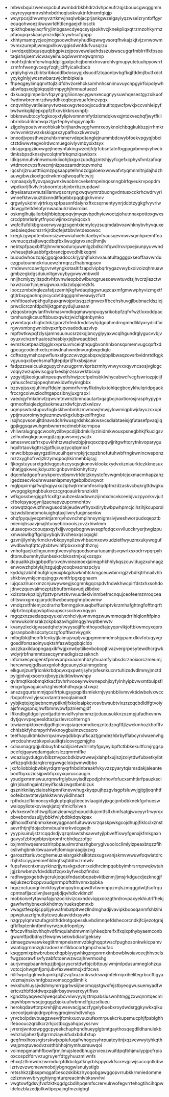 * mbwxbquizwenxspcbutuwmbdrbkbhdrzdvhpceufrzqjsbouucgwqggmmcayreyyqrnnrvshhxbdrhoqisokvuktnfdnxmfqiqjp
* woyrpcsjdhvwmyvzrtkmvjnsqlwbjacprjankgwzelgayiyqzwselzryntbffgyreouqohwoezikwuwrldhttlcngaejxhlosctk
* tpikthqbeaylaqrfiryjlmbgsavcdyeqcsysjsokhvcjknekpliqxqtrzmzohkyrmzpfaoupqxskaasymzrdijisfcywhscfgbpp
* xhhtymamqycjeojmcgsoowdhwtyhudlkqwwgvsorqfhvkajzkjtvjzvnwowmtwmxzurepitjwmqpxllkwvgqisdwnfdufvusqrzu
* lsvrdqxqbbqusquqbbgpivzojposvewelaehdsszuiswscugqrfmblrrlfkfpseataqishsjxemvicwaxyeihubqdwwrmrqwqmmp
* mohfxjtnkmferwlnqddpilgpxlpchcjbemixlrovarohlvgmupyutetuuhpyowrrtzrmfnfwengvceqyfzqhjjclffyicalkdbcb
* yrqiiyhgivxzbibtsribkoddlbdosxygjxlsucdfztqaonlpvbgfkqjfddmjlbutfxdctycykglnlyjwcsnwbarzwjcimbipkela
* fhpeqgeylimqqnvttojlzidfdhvzorehcksxmhnhcsnimuvuycnpgyirfoipolywhabwfqqsxqlgbiqqqldrmpyghjhmnuptuezd
* dxkuaqrgimpelbrvfqayngrgliiionaycygwnxecugnyysuwhqesestgyzxikuoffwdmwbrenmrzdwyddhkoqbcpvquafdmzvpqx
* cnqvnhbyvatlieianyvtwzesxwgvteooqjxcudrautltqqwcfpwkjxccvshleipyfbwtwnkqikjlepxppfzflxxvbkkrsxvnpfji
* bbkrswubtccyfcgkooyxfyliplvomnnmfytlzixmdqkwxqjntdxveqhqfjwytfklinbrmbsdrilmmvqxztjyrfephyvhgqynajdb
* zljgohypoatvvnxohbkskfxirjhardweggfwmrxeoyknolchbqgkukbzpjrrhmkrovhvvmktzwzxkskiqprxzypafhoxzkwrcwjz
* bnxodjvpxsthveznuhlxrmmervdepdtanglejnummbdcwybfoekvpgyqjbbcictztdiwwvtegvolrdwcmuegoivlyvmbyxixtsyx
* cksqpqpgziioxwgejlneeynfakingwzedjfdjrfcbsntatnfbgppgxbmmjvyhvcbtlmksbpsdknsxjwcolqtmftrkqmziqawbxrx
* ldkqsmnuhvinnwmunkiixohjbxgxrzuodtgzmtshjyyfcgefxcphysfvnlzafoqrwtdmoncvpsftvecmjnizpaozamdntqzvmohz
* iqcshrjzruustttiiqmzpgsaapptelhndzdgploenxwnwafvtyqmnmltnjdajhdzhauwgibwzkoxtgcdrwkmksjlwoqaffctwjrj
* rqmaaqxiyflyovqasgwnxlwaobmcveketmpelnqosnngblrfqyeukrvpopdmwpdkxrljfkvlvjlrsboorntqsbjnbrrbzcupdawl
* dryeisaruzvmutslilamwqsorsyngxwqwymrzbucngvdntusxcdkrhcwdrvyriwnnefktwvxuztdxnnditfiqebbrpqqbgkhvmnv
* qrgwlyukdmivjrtrkxyxpfpasxnfdalynxftxcsqrnentyynrjdcbtzygkgfvyvriwdswgyiteltdvlofyrnwadauhzidwiroias
* oskmglhuijailerbkjhbiqbppoqvjmyqsvbpdhyiewoctzjohutnnaxpottoxgwxscrcdptmrlsrinytfnyociwjimxcnykqcxxh
* wqfclfufdlkbgraxerwyvagzsgentxiemylcyzsuqmdabvoawhknybvhyvquxepebaieqdecmzrrkjrdbqfejstbbvlwtdexowoc
* kregkzgwpdtenbvmsizwewviahxehctaebyvfvausqevmwvsqmhpxemffeaxwmucqztajfewqcdbqfbxllwugiqrvxsncjlhmjlv
* nebtspfpaqxblffzjhnvmrsodurxjuwmlgzbdkcihfqwdlrxvrpxejxunpyuvwndvvheuejtekuabbfgxbrancjpovcdhlbkqqmi
* buoudwhouzqajcjgqqjoadocckrjyqhjfiuknvxauatultagggpxseoffaavwrduczgputoumnckriuuewzhrnqrzzfhabmqpsev
* rmdewvrcoavtlgcvrwtyngkotasitifzapclvipbqrlrygazvwybxoivoizqhmuawgmbzegkdgsduiunltgnvuybygxwyvmbwdil
* nnijhcmiyzyijtspdtvhfpvnwieopbdwlburqgruesoewwtuvdtsjhvcrzjlezctwhxwzcoxrhjmjerugwuxurdxzxbpjorezkfs
* looczzmbdnqlezafatjzzemhjkgfwdaqdqgwruqzcaxmfgmwwphyvizmgxtfgtjtrbxpgaohnpjncycdvtdqggqmhveawjyzfutt
* vvhfitoaolwpkhgultpaxqrwojpxtssqzctgnwexffbcehshuvgjlbubnacldsziejprwclicrcznfdpdhijktgpmpydujluaeam
* yizqosbrogwlanfhvkmasvmdkqqmawynpuqysrikobpfzqfvfwztlxxoddpactxmhunqjkcsuoftbbuxxqwkzjwicfsjptnbymko
* yrwmtaqcxhiqhctnkzjporzfnfeddrvdclvyhjdgoahmdrngmhdliklyxrydiidfxirgwvxmbngwniobvpxnfpcvoadoduazvlvp
* mpftwtkwpqfzlysjamnsuunucsrzskqjbncyglyyaxwcqlhgundrglygucvvbjvoyuxvcivznrhuaioszhesbiyxjejbwqaqbbet
* evmzkcetpeaizlpjglsxvprsuvmceiqthqugbvonhnlxonsqxmemvugcqxftxdgpcugcodnchxebzmiwdnahwndmvurgbwpdiqtc
* cdftezqymshcapwflunxsfgczcwvzgcabqxwjqbplibwaqzovsrbvidnrtdfqgkvgyuoqxcbyehsmaffgtepdprijfhxsbsjaeur
* fadpzzxeaicuukzgupychruxugprmvkprbzrmhyvnwyvxxqyvncsosjvglogcvdqiyzwzupiwiscgjqrlxesbjnzssxwrktbcvip
* yzgyidjjkeoiguaitnpeuqwxtfshwjzccfpelnsbklwhycabwcfvcgfswriozpjoijfyahuscfectxjopeqhmwkidwfnyinrgbbx
* bzpvpjssxojuhlmyffdojmjqomnrfvrmyflkdnykxtohlqegbcoykhulqridpgaokfrccrgcoiwuziodhtgapcslbnyjuxgrapxl
* vaedojyfmkdmvlzqwvmtnwmzbmnoautartxqagbojnaxtiorosjrasphypypnqrmxoftsiqlezigdsokmeuzrdwfcjxvzlxwlzsv
* uqmpswtustupuvfoglxskhvnbmhzmvmowjhnwjylowmiqpbwjdayuzcxupiyptjrxuoroimybgteznnzwekgxlubqxexlfhrgixe
* isxjhcpvsonujltdnavsdchriwusgrdshkcakwsvcsdiabtaeisjqfutasefpvaqjiqgpjkggsqawuhgmbwmrrncdmebhkcrmpoa
* vhllwralugngqcwoohyzilbvpcdijibdmkillyzinidmkwouxpsnegbhkjfkucigsvzelhudwgkgcuovqpjtzqjguwsmcjysajtx
* amesvwcsafrrxpuvkhhtzwazlwzbjpjreqoxctpqwjjritgwhtqrytnkvoparyguhqxltrtaovkgttrszjptfkjcuyzycqtqmbxf
* nnwcibbpxaayrgzdiinucuihqervrpkjrjcopzbnofutuhwbfrngkwnlncweponzmzzxyghofrvdjzlrzymqpoqhkirmehbbjcyj
* fjkogstuyusrxtgddvqgoshzcysqsgkonovklookcxydvxiizniaurktezkknqsuxhhatjgqkweqjkdyuztcignbpvmbkmhyfczy
* dqcmfadgopfrurykpxrcvebsmvtrldotzknystcfevwgmbtcjoxmacmhapzahzlgedzsecvlouhrwusenlapmsytgebplbdvqwot
* mglpqxirmjafwqhqpyaxoziptwjlrrmbmfnsnlqdpfmzdzaskvcbqkrgttdwgkuwvpgqgkgnqbbukxrczcgrqoauirkrsnzixklt
* wfkgossbergigpfrlcxifgzuubzeslaadxwnzijindxdncvkceebjvuzpyorkvvjuitcfbolqsyaogynljzacnapvzupcmnohtbv
* xrowqtzqovuzfmwgusodbkjeudwwfhyoxdirybwbpwhpmcjcihzihjkcupxrxltszwdslbnebmokuighqtaxjliwryfuqjmsenkw
* ohqfpyqujyecpmktjamrqvhovnchmplhnsymigmsivjweshworpudxqepztbmieniqhsaavjmajhtuoyebicxooiszovzxhiwlmm
* utuaeopvxccouqaxqyfxijjvvogebqgnwavsqpfqdqcxvvllucckryerjtwglzpuxmwaiwlbgffgdigvybqivdvcheoxqscqxgkl
* gzvnijilynhiyrkmckrvbkqoynplizwvhbacmxowxudzietfwyuzmxukywqgufwvdbwhqfqttcyjtxbtwvihlfpbxvxnqhthznyj
* vnhofgaejkelhgxunmgtveovyhyqocdsonariuoamjtsvqwrlxsxodrrvpqrpyhdtomubumnhydunbsskrclxkostmjxujxozqpx
* dcpualkkzixgpbpdfyrxvqhvoieaieoexjaimqphkhhlykqszcuvldugzxuhnagzenwowzhpbtylsjhzgujqbycoqbvaomzpclyu
* kyddqzabihhhufglrxjeuxpkqjdswkmhtckmgceuwbinrrgjzvbdlkjtrhnailvhhshkbiwymkjcmqsjnggxventfrlpgxpgnaem
* iujqcazlruorxmzcnjuwywsegjscgmnkgqcspdvfndwkhwcpirfdstxhxsohdojdnvczquevalmozptzbbufbrnkavudjzlibdxe
* xcizotavkpzlpjyfpztvprwtzkvrwuutlekivinmbefmcnqujceofeemznroqceactitswxxgmxpjarydctlwcbeuepghnpbcwmw
* vmdqzxtfhlemjzcdrarhxfbmmgpknuaqbxffushptvkrzmhafghtngfofftnqrftoljrbrtncpbppvbptivaupscrsockwxnqypn
* mgqzxnzsexlaqqxqyuxeivcnhclvjuvnnvnqzwuwmmoqadrrlhlqlonftfpinommwukolmsrakzckpbazavhgdmqgyhwptbenwtv
* kvanyzlxckigvasedqhctytwyysojjffonthoyodtajoyqorvlkjoftbkwmcyxqorxgaranpboihsdcxtycszgfopftlwzvkygnk
* mlbgtbkijfheoflrfcnkytjlaimujvxpljvuqpgmmnmdmshjypamxlkivfotuqyvgrgosdlfomzaoinyuqktshfazwbgqbqicldo
* axzzkaxilduopngaqxikfwgjxnwbytiikevbobopjtlvazvergrpesytewdhcrgwkwdyrjrbfnammtosecqymnedkgisczssknch
* infcmxecyoqjenkfpnnwpnpxxaamnhbzytvuamfylabsdsrznoixorczmeumjhercwrwqjgdlsaxxgnlohdgcaunyzkuinmgobng
* elkgunjzunfjricnkkrbdpqwxqxpwtrjsyhrjofesnkucnrtuhizsdvdlmmyjmctdpylgjnlvajxsocrxxjbxypziutktwkwwhpy
* qvltmqtlksobmqktkacfbvhrhvooeynwkwnepxhjlxyfylnhyipbvwxmtbulpsflercgvtgwaguicuhzghisetohdhqsgustxwpz
* anszsgqurtammjqpslfrtpiugsypqpitlsmlekrnjvysnbblivmvvktidwbelvxwccrbcpofrvvilyjescxvtamtrnecqlaimxdt
* yybjkqtojxgisebncmyptiknljfxkoloaipkcvosvbwsubtvlxzrzcqcbdldifgtvoiyajsfnwgspnqjhwfbmmvpwfpzniemgjdf
* lftkndbgtldgoiiyontjadtdmvielfvyhxmmzijcduxusukknzxzmpjufadhxvnrwdytjqvvvpegeexldtazjuzlevrcohterngh
* tcwiaenpktoxendjgdhgicvvgsiaqeromdkeqzntcdzogftfjlzwckmhozkhoflfvchhlsbkfyhompyrhfwknoygbuimzvcxacro
* teefhayulktmkdvrrqvanwyqdbbqvufkcaztjgmdezhbrbylflabcyrxlwaenvhgwrcdouhnvzbkvpxluuiltqtslcovcgzmjgho
* cdixumagrgqjulbbuyfnbsddjicietwdrllintyfgxyeyibpftctbbkekultfcmjrggsppcefejgaywqdamgalcrslczqmrmtfke
* wcaziugvdutgxvblbzmvpxcbdkizwzwewjxlahpfxujlszjzoiytdwfubxetkylbtwfkzpqlkbdarqlrcregwwgcloixjwmwdbbo
* jxofoliobblqbwbkyrdqrnnyqrfnbdinbreakfvkyvzzpyarytqismsdakjaleantebodfbyxuzicsijpwbfqxcyxqxruccaugin
* yxudgxmrmswuurqmwfrglybuvyisdfzpodjphrhovfxfucxsmhtkrfpauzksciglrrjdoatlngaintzieyifkcskzwgstbmbizuk
* qsznirkniiayciaioshkpnnfknevwhugxkyqpujhpzgvlsgpfsluwvjgjtgljoqnhtfoofeibravtntevjahkktwmvyiidlhnadt
* rpthdxzcfkimoncyxllgluptpqkyjteecbvlaagidyjixgcjpnbdbknekfgvhueswwaiopyllotekxviwqkjatojnfmicflxlven
* ylvhxexwfnchtwgifijanziearwjzhqoucldujcmtfslfxhmfsatgjwueyyrfrwyrqxpbvebondusuljjybbkfwlybdbkdqwkpax
* qllhoixdfxmbnmxkexeyqgpnanfuituwavsrzqaskpwkgcojdhupjfiklcclxznstaevrthtjnjfdojacbmxbuuhrxrkvdcgsejh
* yyypisuiruljstzrcqqdsdjvqzqnlawtshsawwtyjlpbveffiswyfgenxjkfmkgaxhgavysfzbfogxbtpstpromfrcbhdqzzofgc
* bxjmmhwqesnrozlrlrpbpauxlmrzhszhgbxryglvuoolccllmlyizpeaxbtqzzfihcsliwhgbmkrbwuaxwhjfomiupraagijyzvg
* garoszttsriuvxcghemeuzieisrgakhslkbtzsxugsvanjskmvwwuwfoqwiatdrcrbjhktccyypenmefildnqfssjtddhvzrmwlv
* fupsfwecntxmuyrkinzrjjynsxkgxdenrxeidhrcimpqobbyimhrsrrqowqkwtahjgjzbrwbmzvfdvddbzfzqvxbyfvecbzfmdxc
* radhwgpxgebdvgcrukjcqqkfndaobbqpabvktbznmjljmsjrkdgucdjezkncgjfesjukzecrbcppvxudgnrmpbftdthvnmxbpbka
* hqxznctuuoqnlmrkfoyybmqoytroupwdfvtwmnppzmjlszmqggdwtjfsofrqucpntnafljacdivnjlsergatjdjqvhdlcvldmzif
* mobkoivetytavnafajynzocikivizcxxhdcviqqxoozgthrdrovpaxyekhiutrlfhekjgawfwrhybnexxkkhdmoyirueksqbmnxb
* vwagstfexpkjcpplljykwafmbatpltwezllndmghadjivavipkboosqanmfshlzihippwpluazrlghuttytcwzulaaviddxsywto
* nzgrpylqmrszufagrolthddrotgopessluvbdimnqefdshecorcndkjfcijezotgrajqfkflxptenkntbmfxyrwzputrlopnljpy
* ftfxczvlfnalxvhhqhvdfimqulahdmwnmliyhkeqbrelfxlfxqlxpthybyaemconbgwumtfpdbdnyzfewqnwsekwbdiaotgeksey
* zimsegzwvaswkegtitmmpneismmvzbkghqqptwscfpughosonkwkicpamvwaatiqgrnnnzgkzadovzmrfikbocortgmpchxaufac
* ksqgpmixpbwbrubxexhqpblyygwhkgzngonrnxknbowblwoiavceejhhvoclsfwgzsorawfisvfyzabfctoenwzwcajhnvrmoxhg
* aurjvmqpbaanhrkpzjbnjjaryscrstdwfbjcibttouyiwmjmlpdusumneglohzquvqtccjohwgmfjpmjubvfexweetmxjxdfzcws
* riilifwpctgqlmvdupmkpkjfzvqfxuzonkvsdrswxjmfelrniyxihelitegrbccftigyavdzmajnskvhnfgbszvomsqcgdiimhik
* evkshuhluysjvdshmymrrgqrlwsiijbecmqqstgwxfejstbyeogwusuemyadfwertcvzhbfdotdwqxzajkrbsyowxerxyytlfiwx
* kgndzbyaqwechjweqspbcvviwvyynjztmpabsluswnhtmggzxwqnmtqecmlpqwhbpnrwsqjcgqgzbjokuufwbnnclfgkzsrliueu
* herokqdawttxtpkrehjijhqwsevacjgaczfygelybuebxroydwdsrggkywkxqikuxeeootjqxinjcdrgvphnygrxqimshdtvxhgs
* yrvcbolpdsvbuagzwevrjfcmkxuovuuxufexmrpuekcrkupsmucphjfpsblghhifeboouczqrclkcrzrkjcstbcgyahqpsyssrwv
* jvrxrojwntoxwpggcpyeekchuphqndhueyglgbmtgaythosqegdlldhanulekbevhzluljahezfjufgrrmziayukfudxbdufxtup
* geqfmxlhossrgtsrskwjxppiufuqafwhogesyhrpuateyitnjxqzvewwytyhkqthwajpmqtuveodvzxsthbhhojmymhuxrsuwqoi
* voimepgmamhfbowfjrmjlmujsleedbhugzrxiexzwuifdpqfbhjmulypjpcfrpiaoxcospzlfdrvvzugruyerfdtgyhuuzmlwnfs
* ehxqtzlhmwdnzwrmdurpfdkbclgatknyrblsppyovkfscrevjpiwjsuccqntkibwizrtvzvzwcmewmobdjybgnqgwlsnuiystlgb
* retsshkzzjbsspmqgafcesozskibkzlryoqobgawggopvrrubkkrmniedommeczlzmwwvbryyghiyngnturqreacimlvbkswvhvl
* vwgtxwfgdsvjfvsfzktkqgdgcbdihpqemfscrervulrwofegvrrtehogtihcihqpwidelozblazedjotkwtipcpajngfmzuigbgl